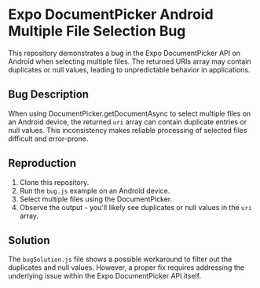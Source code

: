 # Expo DocumentPicker Android Multiple File Selection Bug

This repository demonstrates a bug in the Expo DocumentPicker API on Android when selecting multiple files.  The returned URIs array may contain duplicates or null values, leading to unpredictable behavior in applications.

## Bug Description

When using DocumentPicker.getDocumentAsync to select multiple files on an Android device, the returned `uri` array can contain duplicate entries or null values. This inconsistency makes reliable processing of selected files difficult and error-prone.

## Reproduction

1. Clone this repository.
2. Run the `bug.js` example on an Android device.
3. Select multiple files using the DocumentPicker.
4. Observe the output - you'll likely see duplicates or null values in the `uri` array.

## Solution

The `bugSolution.js` file shows a possible workaround to filter out the duplicates and null values.  However, a proper fix requires addressing the underlying issue within the Expo DocumentPicker API itself.